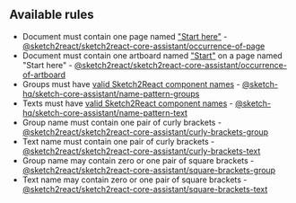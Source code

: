 ## Available rules

- Document must contain one page named
  ["Start here"](https://sketch2react.gitbook.io/sketch2react-io/learn/cheat-sheet) -
  [@sketch2react/sketch2react-core-assistant/occurrence-of-page](https://github.com/sketch2react/sketch-assistants/tree/master/core/src/rules/occurrence-of-page)
- Document must contain one artboard named
  ["Start"](https://sketch2react.gitbook.io/sketch2react-io/learn/cheat-sheet) on a page named
  "Start here" -
  [@sketch2react/sketch2react-core-assistant/occurrence-of-artboard](https://github.com/sketch2react/sketch-assistants/tree/master/core/src/rules/occurrence-of-artboard)
- Groups must have
  [valid Sketch2React component names](https://sketch2react.gitbook.io/sketch2react-io/develop/components) -
  [@sketch-hq/sketch-core-assistant/name-pattern-groups](https://github.com/sketch-hq/sketch-assistants/tree/main/assistants/core/src/rules/name-pattern-groups)
- Texts must have
  [valid Sketch2React component names](https://sketch2react.gitbook.io/sketch2react-io/develop/components) -
  [@sketch-hq/sketch-core-assistant/name-pattern-text](https://github.com/sketch-hq/sketch-assistants/tree/main/assistants/core/src/rules/name-pattern-text)
- Group name must contain one pair of curly brackets -
  [@sketch2react/sketch2react-core-assistant/curly-brackets-group](https://github.com/sketch2react/sketch-assistants/tree/master/core/src/rules/curly-brackets-group)
- Text name must contain one pair of curly brackets -
  [@sketch2react/sketch2react-core-assistant/curly-brackets-text](https://github.com/sketch2react/sketch-assistants/tree/master/core/src/rules/curly-brackets-text)
- Group name may contain zero or one pair of square brackets -
  [@sketch2react/sketch2react-core-assistant/square-brackets-group](https://github.com/sketch2react/sketch-assistants/tree/master/core/src/rules/square-brackets-group)
- Text name may contain zero or one pair of square brackets -
  [@sketch2react/sketch2react-core-assistant/square-brackets-text](https://github.com/sketch2react/sketch-assistants/tree/master/core/src/rules/square-brackets-text)
